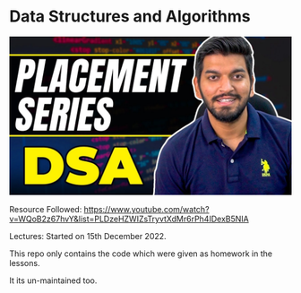 # Data Structures and Algorithms

![image](https://github.com/bythebug/DSA-HomeWorks/blob/24fc7852f8b32a8147d5c79ec1a9403f4bd7211c/maxresdefault.png)

Resource Followed: https://www.youtube.com/watch?v=WQoB2z67hvY&list=PLDzeHZWIZsTryvtXdMr6rPh4IDexB5NIA

Lectures: Started on 15th December 2022.

This repo only contains the code which were given as homework in the lessons. 

It its un-maintained too. 
